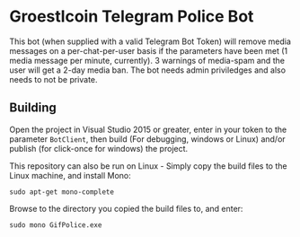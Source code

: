 # Groestlcoin Telegram Police Bot

This bot (when supplied with a valid Telegram Bot Token) will remove media messages on a per-chat-per-user basis if the parameters have been met (1 media message per minute, currently). 3 warnings of media-spam and the user will get a 2-day media ban. The bot needs admin priviledges and also needs to not be private. 

## Building

Open the project in Visual Studio 2015 or greater, enter in your token to the parameter `BotClient`, then build (For debugging, windows or Linux) and/or publish (for click-once for windows) the project.

This repository can also be run on Linux - Simply copy the build files to the Linux machine, and install Mono:

`sudo apt-get mono-complete`

Browse to the directory you copied the build files to, and enter:

`sudo mono GifPolice.exe`

